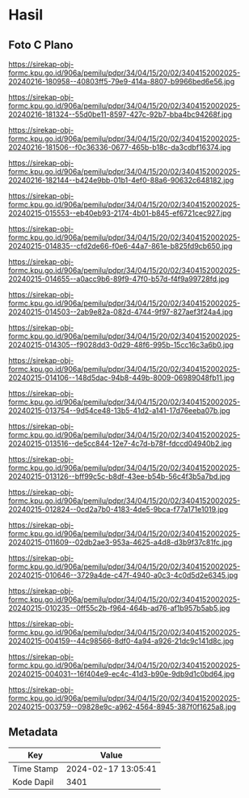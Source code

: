 # Hasil

## Foto C Plano

https://sirekap-obj-formc.kpu.go.id/906a/pemilu/pdpr/34/04/15/20/02/3404152002025-20240216-180958--40803ff5-79e9-414a-8807-b9966bed6e56.jpg

https://sirekap-obj-formc.kpu.go.id/906a/pemilu/pdpr/34/04/15/20/02/3404152002025-20240216-181324--55d0be11-8597-427c-92b7-bba4bc94268f.jpg

https://sirekap-obj-formc.kpu.go.id/906a/pemilu/pdpr/34/04/15/20/02/3404152002025-20240216-181506--f0c36336-0677-465b-b18c-da3cdbf16374.jpg

https://sirekap-obj-formc.kpu.go.id/906a/pemilu/pdpr/34/04/15/20/02/3404152002025-20240216-182144--b424e9bb-01b1-4ef0-88a6-90632c648182.jpg

https://sirekap-obj-formc.kpu.go.id/906a/pemilu/pdpr/34/04/15/20/02/3404152002025-20240215-015553--eb40eb93-2174-4b01-b845-ef6721cec927.jpg

https://sirekap-obj-formc.kpu.go.id/906a/pemilu/pdpr/34/04/15/20/02/3404152002025-20240215-014835--cfd2de66-f0e6-44a7-861e-b825fd9cb650.jpg

https://sirekap-obj-formc.kpu.go.id/906a/pemilu/pdpr/34/04/15/20/02/3404152002025-20240215-014655--a0acc9b6-89f9-47f0-b57d-f4f9a99728fd.jpg

https://sirekap-obj-formc.kpu.go.id/906a/pemilu/pdpr/34/04/15/20/02/3404152002025-20240215-014503--2ab9e82a-082d-4744-9f97-827aef3f24a4.jpg

https://sirekap-obj-formc.kpu.go.id/906a/pemilu/pdpr/34/04/15/20/02/3404152002025-20240215-014305--f9028dd3-0d29-48f6-995b-15cc16c3a6b0.jpg

https://sirekap-obj-formc.kpu.go.id/906a/pemilu/pdpr/34/04/15/20/02/3404152002025-20240215-014106--148d5dac-94b8-449b-8009-06989048fb11.jpg

https://sirekap-obj-formc.kpu.go.id/906a/pemilu/pdpr/34/04/15/20/02/3404152002025-20240215-013754--9d54ce48-13b5-41d2-a141-17d76eeba07b.jpg

https://sirekap-obj-formc.kpu.go.id/906a/pemilu/pdpr/34/04/15/20/02/3404152002025-20240215-013516--de5cc844-12e7-4c7d-b78f-fdccd04940b2.jpg

https://sirekap-obj-formc.kpu.go.id/906a/pemilu/pdpr/34/04/15/20/02/3404152002025-20240215-013126--bff99c5c-b8df-43ee-b54b-56c4f3b5a7bd.jpg

https://sirekap-obj-formc.kpu.go.id/906a/pemilu/pdpr/34/04/15/20/02/3404152002025-20240215-012824--0cd2a7b0-4183-4de5-9bca-f77a171e1019.jpg

https://sirekap-obj-formc.kpu.go.id/906a/pemilu/pdpr/34/04/15/20/02/3404152002025-20240215-011609--02db2ae3-953a-4625-a4d8-d3b9f37c81fc.jpg

https://sirekap-obj-formc.kpu.go.id/906a/pemilu/pdpr/34/04/15/20/02/3404152002025-20240215-010646--3729a4de-c47f-4940-a0c3-4c0d5d2e6345.jpg

https://sirekap-obj-formc.kpu.go.id/906a/pemilu/pdpr/34/04/15/20/02/3404152002025-20240215-010235--0ff55c2b-f964-464b-ad76-af1b957b5ab5.jpg

https://sirekap-obj-formc.kpu.go.id/906a/pemilu/pdpr/34/04/15/20/02/3404152002025-20240215-004159--44c98566-8df0-4a94-a926-21dc9c141d8c.jpg

https://sirekap-obj-formc.kpu.go.id/906a/pemilu/pdpr/34/04/15/20/02/3404152002025-20240215-004031--16f404e9-ec4c-41d3-b90e-9db9d1c0bd64.jpg

https://sirekap-obj-formc.kpu.go.id/906a/pemilu/pdpr/34/04/15/20/02/3404152002025-20240215-003759--09828e9c-a962-4564-8945-387f0f1625a8.jpg


## Metadata

| Key        | Value               |
| ---------- | ------------------- |
| Time Stamp | 2024-02-17 13:05:41 |
| Kode Dapil | 3401                |



